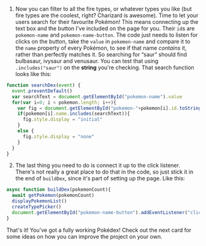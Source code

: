 1. Now you can filter to all the fire types, or whatever types you like (but fire types are the coolest, right? Charizard is awesome). Time to let your users search for their favourite Pokémon! This means connecting up the text box and the button I've included on the page for you. Their `id`s are `pokemon-name` and `pokemon-name-button`. The code just needs to listen for clicks on the button, take the `value` in `pokemon-name` and compare it to the `name` property of every Pokémon, to see if that name *contains* it, rather than perfectly matches it. So searching for “saur” should find bulbasaur, ivysaur and venusaur. You can test that using `.includes("saur")` on the **string** you're checking. That search function looks like this:

  ```JavaScript
  function searchDex(event) {
    event.preventDefault()
    var searchText = document.getElementById("pokemon-name").value
    for(var i=0; i < pokemon.length; i++){
      var fig = document.getElementById("pokemon-"+pokemon[i].id.toString())
      if(pokemon[i].name.includes(searchText)){
        fig.style.display = "initial"
      }
      else {
        fig.style.display = "none"
      }
    }
  }
  ```

2. The last thing you need to do is connect it up to the click listener. There's not really a great place to do that in the code, so just stick it in the end of `buildDex`, since it's part of setting up the page. Like this:

  ```JavaScript
  async function buildDex(pokemonCount){
    await getPokemon(pokemonCount)
    displayPokemonList()
    createTypePicker()
    document.getElementById("pokemon-name-button").addEventListener("click",searchDex)
  }
  ```

  That's it! You've got a fully working Pokédex! Check out the next card for some ideas on how you can improve the project on your own.